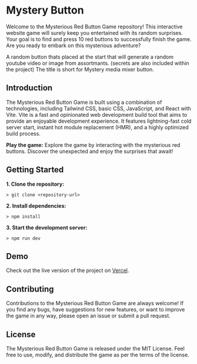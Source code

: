 <!--
#<a href="https://github.com/IbrahimIF/Mystery-Button/releases/latest"><img alt="GitHub release (latest by date)" src="https://img.shields.io/github/v/tag/IbrahimIF/Mystery-Button?color=19e2e2&label=latest&logo=github"></a>
#<p align=center>
#<img src=https://www.customrp.xyz/assets/logo.png style="height:1em;"/> Mystery Button
#![App Screenshot](https://www.customrp.xyz/assets/screenshot.png)
#</p>
-->

# Mystery Button
Welcome to the Mysterious Red Button Game repository! This interactive website game will surely keep you entertained with its random surprises. Your goal is to find and press 10 red buttons to successfully finish the game. Are you ready to embark on this mysterious adventure?

A random button thats placed at the start that will generate a random youtube video or image from assortmants. 
(secrets are also included within the project) The title is short for Mystery media mixer button.

## Introduction
The Mysterious Red Button Game is built using a combination of technologies, including Tailwind CSS, basic CSS, JavaScript, and React with Vite. Vite is a fast and opinionated web development build tool that aims to provide an enjoyable development experience. It features lightning-fast cold server start, instant hot module replacement (HMR), and a highly optimized build process.

**Play the game:**
Explore the game by interacting with the mysterious red buttons. Discover the unexpected and enjoy the surprises that await!

## Getting Started
**1. Clone the repository:**
```
> git clone <repository-url>
```
**2. Install dependencies:**
```
> npm install
```
**3. Start the development server:**
```
> npm run dev
```
## Demo
Check out the live version of the project on [Vercel](https://mystery-button.vercel.app/).

## Contributing
Contributions to the Mysterious Red Button Game are always welcome! If you find any bugs, have suggestions for new features, or want to improve the game in any way, please open an issue or submit a pull request.

## License

The Mysterious Red Button Game is released under the MIT License. Feel free to use, modify, and distribute the game as per the terms of the license.


